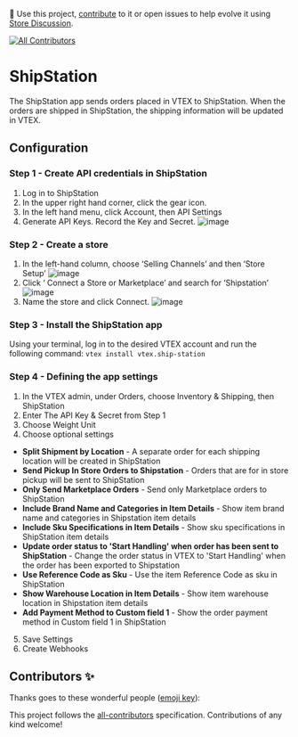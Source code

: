 📢 Use this project, [contribute](https://github.com/vtex-apps/ship-station) to it or open issues to help evolve it using [Store Discussion](https://github.com/vtex-apps/store-discussion).

<!-- ALL-CONTRIBUTORS-BADGE:START - Do not remove or modify this section -->

[![All Contributors](https://img.shields.io/badge/all_contributors-0-orange.svg?style=flat-square)](#contributors-)

<!-- ALL-CONTRIBUTORS-BADGE:END -->

# ShipStation

The ShipStation app sends orders placed in VTEX to ShipStation.  When the orders are shipped in ShipStation, the shipping information will be updated in VTEX.

## Configuration

### Step 1 - Create API credentials in ShipStation

1. Log in to ShipStation
2. In the upper right hand corner, click the gear icon.
3. In the left hand menu, click Account, then API Settings
4. Generate API Keys.  Record the Key and Secret.
![image](https://user-images.githubusercontent.com/47258865/110505541-3d983100-80cc-11eb-9b5c-990bf254bad3.png)

### Step 2 - Create a store

1. In the left-hand column, choose ‘Selling Channels’ and then ‘Store Setup’
![image](https://user-images.githubusercontent.com/47258865/110505168-e4300200-80cb-11eb-815e-2f78cdef29e6.png)
2. Click ‘ Connect a Store or Marketplace’ and search for ‘Shipstation’
![image](https://user-images.githubusercontent.com/47258865/110505238-f742d200-80cb-11eb-85dd-8ffccfd4d01a.png)
3. Name the store and click Connect.
![image](https://user-images.githubusercontent.com/47258865/110505261-fca01c80-80cb-11eb-9752-1df0ab4e6453.png)

### Step 3 - Install the ShipStation app

Using your terminal, log in to the desired VTEX account and run the following command:
`vtex install vtex.ship-station`

### Step 4 - Defining the app settings

1. In the VTEX admin, under Orders, choose Inventory & Shipping, then ShipStation
2. Enter The API Key & Secret from Step 1
3. Choose Weight Unit
4. Choose optional settings
- **Split Shipment by Location** - A separate order for each shipping location will be created in ShipStation
- **Send Pickup In Store Orders to Shipstation** - Orders that are for in store pickup will be sent to ShipStation
- **Only Send Marketplace Orders** - Send only Marketplace orders to ShipStation
- **Include Brand Name and Categories in Item Details** - Show item brand name and categories in Shipstation item details
- **Include Sku Specifications in Item Details** - Show sku specifications in ShipStation item details
- **Update order status to 'Start Handling' when order has been sent to ShipStation** - Change the order status in VTEX to 'Start Handling' when the order has been exported to Shipstation
- **Use Reference Code as Sku** - Use the item Reference Code as sku in ShipStation
- **Show Warehouse Location in Item Details** - Show item warehouse location in Shipstation item details
- **Add Payment Method to Custom field 1** - Show the order payment method in Custom field 1 in ShipStation
5. Save Settings
6. Create Webhooks

## Contributors ✨

Thanks goes to these wonderful people ([emoji key](https://allcontributors.org/docs/en/emoji-key)):

<!-- ALL-CONTRIBUTORS-LIST:START - Do not remove or modify this section -->
<!-- prettier-ignore-start -->
<!-- markdownlint-disable -->
<!-- markdownlint-enable -->
<!-- prettier-ignore-end -->

<!-- ALL-CONTRIBUTORS-LIST:END -->

This project follows the [all-contributors](https://github.com/all-contributors/all-contributors) specification. Contributions of any kind welcome!
